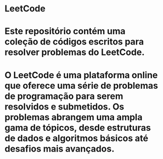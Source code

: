 # LeetCode

# Este repositório contém uma coleção de códigos escritos para resolver problemas do LeetCode. 
# O LeetCode é uma plataforma online que oferece uma série de problemas de programação para serem resolvidos e submetidos. Os problemas abrangem uma ampla gama de tópicos, desde estruturas de dados e algoritmos básicos até desafios mais avançados.
